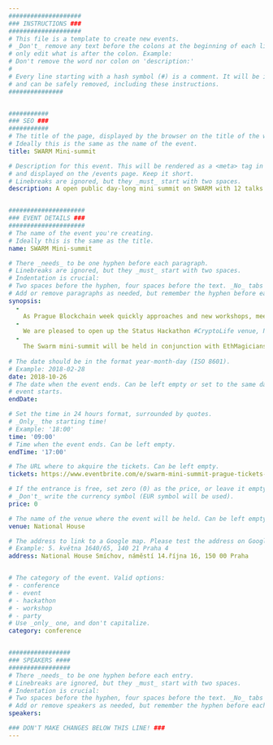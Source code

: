 ```yaml
---
####################
### INSTRUCTIONS ###
####################
# This file is a template to create new events.
# _Don't_ remove any text before the colons at the beginning of each line,
# only edit what is after the colon. Example:
# Don't remove the word nor colon on 'description:'
#
# Every line starting with a hash symbol (#) is a comment. It will be ignored
# and can be safely removed, including these instructions.
###############


###########
### SEO ###
###########
# The title of the page, displayed by the browser on the title of the window.
# Ideally this is the same as the name of the event.
title: SWARM Mini-summit

# Description for this event. This will be rendered as a <meta> tag in the HTML,
# and displayed on the /events page. Keep it short.
# Linebreaks are ignored, but they _must_ start with two spaces.
description: A open public day-long mini summit on SWARM with 12 talks and a hands-on workshop.


#####################
### EVENT DETAILS ###
#####################
# The name of the event you're creating.
# Ideally this is the same as the title.
name: SWARM Mini-summit

# There _needs_ to be one hyphen before each paragraph.
# Linebreaks are ignored, but they _must_ start with two spaces.
# Indentation is crucial:
# Two spaces before the hyphen, four spaces before the text. _No_ tabs allowed.
# Add or remove paragraphs as needed, but remember the hyphen before each entry.
synopsis:
  -
    As Prague Blockchain week quickly approaches and new workshops, meetups, and hackathons pop up each day, it is evident that the community has drastically grown since Devcon3 in Cancun just a year ago. Proof that Devcon, the annual Ethereum conference, brings together people from all disciplines and backgrounds who share a common belief in the decentralised web we are collectively building. A key figure in the push for this decentralized vision is the team behind the distributed storage platform and content distribution network – SWARM.  
  -
    We are pleased to open up the Status Hackathon #CryptoLife venue, National House Smichov, to the SWARM team to host a mini-summit that will take place on Monday, the 29th of October. The day-long mini summit accommodates 12 talks and a hands-on workshop and is open to the public.
  -
    The Swarm mini-summit will be held in conjunction with EthMagicians’ Council of Prague event. While these two events are entirely separate with different focus, it will be of our great pleasure to host these bright minds under the same roof in joint efforts to work together on the challenges that hinder widespread web3 adoption. Both the SWARM team and EthMagicians will have dedicated spaces within the National House Smichov.
 
# The date should be in the format year-month-day (ISO 8601).
# Example: 2018-02-28
date: 2018-10-26
# The date when the event ends. Can be left empty or set to the same day the
# event starts.
endDate:

# Set the time in 24 hours format, surrounded by quotes.
# _Only_ the starting time!
# Example: '18:00'
time: '09:00'
# Time when the event ends. Can be left empty.
endTime: '17:00'

# The URL where to akquire the tickets. Can be left empty.
tickets: https://www.eventbrite.com/e/swarm-mini-summit-prague-tickets-50685451550

# If the entrance is free, set zero (0) as the price, or leave it empty.
# _Don't_ write the currency symbol (EUR symbol will be used).
price: 0

# The name of the venue where the event will be held. Can be left empty.
venue: National House

# The address to link to a Google map. Please test the address on Google Maps.
# Example: 5. května 1640/65, 140 21 Praha 4
address: National House Smíchov, náměstí 14.října 16, 150 00 Praha 


# The category of the event. Valid options:
# - conference
# - event
# - hackathon
# - workshop
# - party
# Use _only_ one, and don't capitalize.
category: conference


#################
### SPEAKERS ####
#################
# There _needs_ to be one hyphen before each entry.
# Linebreaks are ignored, but they _must_ start with two spaces.
# Indentation is crucial:
# Two spaces before the hyphen, four spaces before the text. _No_ tabs allowed.
# Add or remove speakers as needed, but remember the hyphen before each entry.
speakers:

### DON'T MAKE CHANGES BELOW THIS LINE! ###
---
```

<!-- ### DON'T MAKE CHANGES BELOW THIS LINE! ### -->

<Event-Content/>
